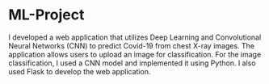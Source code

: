 # ML-Project
I developed a web application that utilizes Deep Learning and Convolutional Neural Networks (CNN) to predict Covid-19 from chest X-ray images. The application allows users to upload an image for classification. For the image classification, I used a CNN model and implemented it using Python. I also used Flask to develop the web application.
